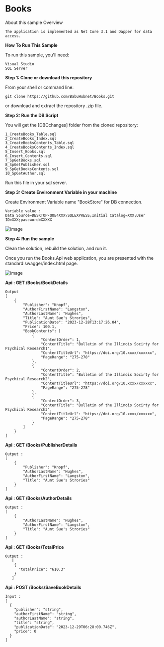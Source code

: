 # Books
About this sample
Overview

    The application is implemented as Net Core 3.1 and Dapper for data access.

**How To Run This Sample**

To run this sample, you'll need:

    Visual Studio    
    SQL Server

**Step 1: Clone or download this repository**

From your shell or command line:
    
    git clone https://github.com/BabuHubnet/Books.git
    
or download and extract the repository .zip file.

**Step 2: Run the DB Script**

You will get the [DBCchanges] folder from the cloned repository:
    
    1_CreateBooks_Table.sql
    2_CreateBooks_Index.sql
    3_CreateBooksContents_Table.sql
    4_CreateBooksContents_Index.sql
    5_Insert_Books.sql
    6_Insert_Contents.sql
    7_SpGetBooks.sql
    8_SpGetPublisher.sql
    9_SpGetBooksContents.sql
    10_SpGetAuthor.sql
    
Run this file in your sql server.

**Step 3: Create Environment Variable in your machine**

Create Environment Variable name "BookStore" for DB connection.

    Variable value :
    Data Source=DESKTOP-QOE4XXX\SQLEXPRESS;Initial Catalog=XXX;User ID=XXX;password=XXXXX

  ![image](https://github.com/BabuHubnet/Books/assets/155096831/35b3f522-e27c-4af6-a229-7b28bec70a3b)


**Step 4: Run the sample**

Clean the solution, rebuild the solution, and run it.

Once you run the Books.Api web application, you are presented with the standard swagger/index.html page. 

![image](https://github.com/BabuHubnet/Books/assets/155096831/0f2e1f71-5ec7-4ff7-a411-37ae6f325ecf)

**Api : GET
/Books/BookDetails**

    Output
    [
        {
            "Publisher": "Knopf",
            "AuthorFirstName": "Langston",
            "AuthorLastName": "Hughes",
            "Title": "Aunt Sue's Strories",
            "PublicationDate": "2023-12-28T13:17:26.04",
            "Price": 100.1,
            "BookContents": [
                {
                    "ContentOrder": 1,
                    "ContentTitle": "Bulletin of the Illinois Socirty for Psychical Research1",
                    "ContentTitleUrl": "https://doi.org/10.xxxx/xxxxxx",
                    "PageRange": "275-278"
                },
                {
                    "ContentOrder": 2,
                    "ContentTitle": "Bulletin of the Illinois Socirty for Psychical Research2",
                    "ContentTitleUrl": "https://doi.org/10.xxxx/xxxxxx",
                    "PageRange": "275-278"
                },
                {
                    "ContentOrder": 3,
                    "ContentTitle": "Bulletin of the Illinois Socirty for Psychical Research3",
                    "ContentTitleUrl": "https://doi.org/10.xxxx/xxxxxx",
                    "PageRange": "275-278"
                }
            ]
        }
    ]

**Api : GET
/Books/PublisherDetails**

    Output :    
    [
        {
            "Publisher": "Knopf",
            "AuthorLastName": "Hughes",
            "AuthorFirstName": "Langston",
            "Title": "Aunt Sue's Strories"
        }
    ]

**Api : GET
/Books/AuthorDetails**

    Output :
    [
        {
            "AuthorLastName": "Hughes",
            "AuthorFirstName": "Langston",
            "Title": "Aunt Sue's Strories"
        }
    ]

**Api : GET
/Books/TotalPrice**

    Output :
       [
        {
          "totalPrice": "610.3"
        }
       ]
    
**Api : POST
/Books/SaveBookDetails**

    Input :   
    [
      {
        "publisher": "string",
        "authorFirstName": "string",
        "authorLastName": "string",
        "title": "string",
        "publicationDate": "2023-12-29T06:28:00.746Z",
        "price": 0
      }
    ]

